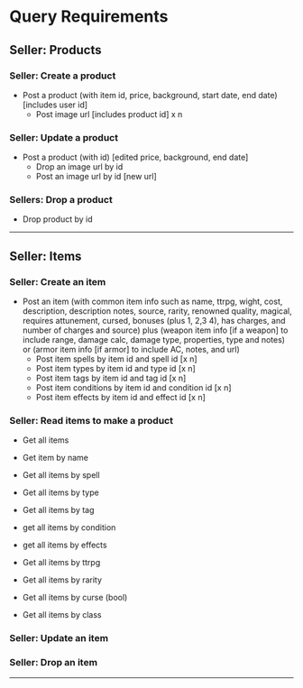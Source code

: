 # Query Requirements

## Seller: Products

### Seller: Create a product
- Post a product (with item id, price, background, start date, end date) [includes user id]
  * Post image url [includes product id] x n

### Seller: Update a product
- Post a product (with id) [edited price, background, end date]
  * Drop an image url by id
  * Post an image url by id [new url]

### Sellers: Drop a product
- Drop product by id

----------------------------------------------------------------------------

## Seller: Items

### Seller: Create an item
- Post an item (with common item info such as name, ttrpg, wight, cost, description, description notes, source, rarity, renowned quality, magical, requires attunement, cursed, bonuses (plus 1, 2,3 4), has charges, and number of charges and source) plus (weapon item info [if a weapon] to include range, damage calc, damage type, properties, type and notes) or (armor item info [if armor] to include AC, notes, and url)
  * Post item spells by item id and spell id [x n]
  * Post item types by item id and type id [x n]
  * Post item tags by item id and tag id [x n]
  * Post item conditions by item id and condition id [x n]
  * Post item effects by item id and effect id [x n]

### Seller: Read items to make a product
- Get all items
- Get item by name
- Get all items by spell
- Get all items by type
- Get all items by tag
- get all items by condition
- get all items by effects

- Get all items by ttrpg
- Get all items by rarity
- Get all items by curse (bool)
- Get all items by class

### Seller: Update an item

### Seller: Drop an item

----------------------------------------------------------------------------




